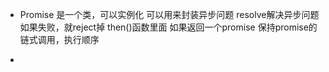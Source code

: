 - Promise 是一个类，可以实例化
  可以用来封装异步问题 resolve解决异步问题 如果失败，就reject掉
  then()函数里面 如果返回一个promise 保持promise的链式调用，执行顺序

- 